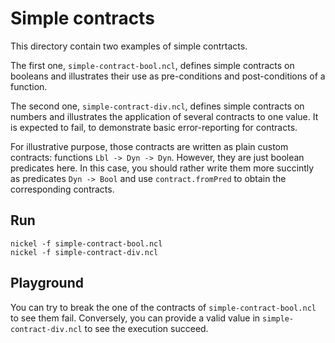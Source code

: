 # Simple contracts

This directory contain two examples of simple contrtacts.

The first one, `simple-contract-bool.ncl`, defines simple contracts on booleans
and illustrates their use as pre-conditions and post-conditions of a function.

The second one, `simple-contract-div.ncl`, defines simple contracts on numbers
and illustrates the application of several contracts to one value. It is
expected to fail, to demonstrate basic error-reporting for contracts.

For illustrative purpose, those contracts are written as plain custom contracts:
functions `Lbl -> Dyn -> Dyn`. However, they are just boolean predicates here.
In this case, you should rather write them more succintly as predicates `Dyn ->
Bool` and use `contract.fromPred` to obtain the corresponding contracts.

## Run

```console
nickel -f simple-contract-bool.ncl
nickel -f simple-contract-div.ncl
```

## Playground

You can try to break the one of the contracts of `simple-contract-bool.ncl` to
see them fail. Conversely, you can provide a valid value in
`simple-contract-div.ncl` to see the execution succeed.
